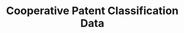 ---
layout: default
bigquery: https://console.cloud.google.com/bigquery?p=patents-public-data&d=cpc&page=dataset
citation: '“Cooperative Patent Classification” by the EPO and USPTO, for public use. '
contributors: EPO, USPTO
cost: None
description: Cooperative Patent Classification Data contains the scheme and definitions
  of the Cooperative Patent Classification system for classifying patent documents.
  The CPC is the result of a partnership between the EPO and the USPTO in their joint
  effort to develop a common, internationally compatible classification system for
  technical documents, in particular patent publications, which will be used by both
  offices in the patent granting process
documentation: https://www.cooperativepatentclassification.org/cpcSchemeAndDefinitions
last_edit: 04/12/2022, 19:19:57
location: https://www.cooperativepatentclassification.org/index
maintained_by: USPTO, EPO
schema_fields:
- limitingReferences
- breakdownCode
- date_revised
- childGroups
- level
- informativeReferences
- application_references
- title_part
- residual_references
- status
- ipcConcordant
- title_full
- not_allocatable
- definition
- titlePart
- notAllocatable
- residualReferences
- informative_references
- breakdown_code
- symbol
- titleFull
- limiting_references
- glossary
- synonyms
- children
- parents
- dateRevised
- applicationReferences
- child_groups
- sizeCache
- additional_only
- ipc_concordant
shortname: cooperative_patent_classification
tags:
- patents
- science
title: Cooperative Patent Classification Data
uuid: 984374a7-16e9-4b35-9445-458daceb01bf
---